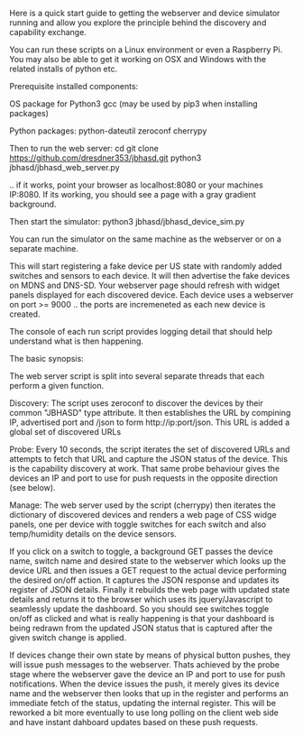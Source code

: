 Here is a quick start guide to getting the webserver and device simulator running and allow you explore the principle behind the discovery and capability exchange.

You can run these scripts on a Linux environment or even a Raspberry Pi. You may also be able to get it working on OSX and Windows with the related installs of python etc. 

Prerequisite installed components:

OS package for Python3
gcc (may be used by pip3 when installing packages)

Python packages:
python-dateutil
zeroconf
cherrypy

Then to run the web server:
cd <your work dir>
git clone https://github.com/dresdner353/jbhasd.git
python3 jbhasd/jbhasd_web_server.py

.. if it works, point your browser as localhost:8080 or your machines IP:8080. If its working, you should see a page with a gray gradient background.

Then start the simulator:
python3 jbhasd/jbhasd_device_sim.py

You can run the simulator on the same machine as the webserver or on a separate machine.

This will start registering a fake device per US state with randomly added switches and sensors to each device. It will then advertise the fake devices on MDNS and DNS-SD. Your webserver page should refresh with widget panels displayed for each discovered device. Each device uses a webserver on port >= 9000 .. the ports are incremeneted as each new device is created. 

The console of each run script provides logging detail that should help understand what is then happening. 

The basic synopsis:

The web server script is split into several separate threads that each perform a given function. 

Discovery:
The script uses zeroconf to discover the devices by their common "JBHASD" type attribute. It then establishes the URL by compining IP, advertised port and /json to form http://ip:port/json. This URL is added a global set of discovered URLs

Probe:
Every 10 seconds, the script iterates the set of discovered URLs and attempts to fetch that URL and capture the JSON status of the device. This is the capability discovery at work. That same probe behaviour gives the devices an IP and port to use for push requests in the opposite direction (see below).

Manage:
The web server used by the script (cherrypy) then iterates the dictionary of discovered devices and renders a web page of CSS widge panels, one per device with toggle switches for each switch and also temp/humidity details on the device sensors.

If you click on a switch to toggle, a background GET passes the device name, switch name and desired state to the webserver which looks up the device URL and then issues a GET request to the actual device performing the desired on/off action. It captures the JSON response and updates its register of JSON details. Finally it rebuilds the web page with updated state details and returns it to the browser which uses its jquery/Javascript to seamlessly update the dashboard. So you should see switches toggle on/off as clicked and what is really happening is that your dashboard is being redrawn from the updated JSON status that is captured after the given switch change is applied.

If devices change their own state by means of physical button pushes, they will issue push messages to the webserver. Thats achieved by the probe stage where the webserver gave the device an IP and port to use for push notifications. When the device issues the push, it merely gives its device name and the webserver then looks that up in the register and performs an immediate fetch of the status, updating the internal register. This will be reworked a bit more eventually to use long polling on the client web side and have instant dahboard updates based on these push requests.
